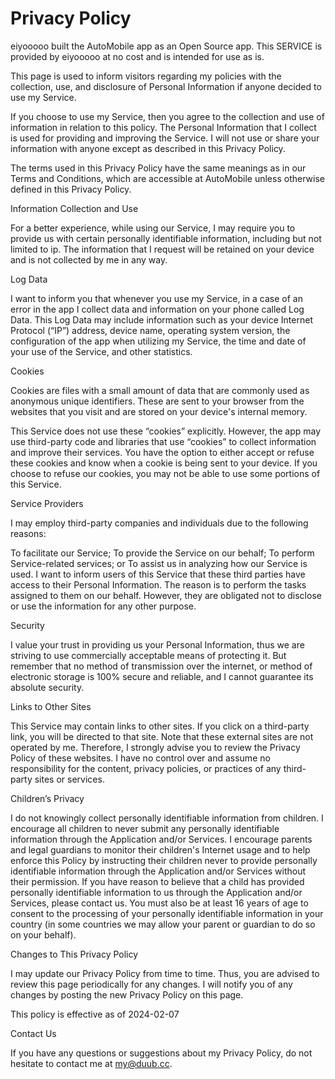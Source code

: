 # Privacy Policy
eiyooooo built the AutoMobile app as an Open Source app. This SERVICE is provided by eiyooooo at no cost and is intended for use as is.

This page is used to inform visitors regarding my policies with the collection, use, and disclosure of Personal Information if anyone decided to use my Service.

If you choose to use my Service, then you agree to the collection and use of information in relation to this policy.   The Personal Information that I collect is used for providing and improving the Service.   I will not use or share your information with anyone except as described in this Privacy Policy.

The terms used in this Privacy Policy have the same meanings as in our Terms and Conditions, which are accessible at AutoMobile unless otherwise defined in this Privacy Policy.

Information Collection and Use

For a better experience, while using our Service, I may require you to provide us with certain personally identifiable information, including but not limited to ip.   The information that I request will be retained on your device and is not collected by me in any way.

Log Data

I want to inform you that whenever you use my Service, in a case of an error in the app I collect data and information on your phone called Log Data.   This Log Data may include information such as your device Internet Protocol (“IP”) address, device name, operating system version, the configuration of the app when utilizing my Service, the time and date of your use of the Service, and other statistics.

Cookies

Cookies are files with a small amount of data that are commonly used as anonymous unique identifiers.   These are sent to your browser from the websites that you visit and are stored on your device's internal memory.

This Service does not use these “cookies” explicitly.   However, the app may use third-party code and libraries that use “cookies” to collect information and improve their services.   You have the option to either accept or refuse these cookies and know when a cookie is being sent to your device.   If you choose to refuse our cookies, you may not be able to use some portions of this Service.

Service Providers

I may employ third-party companies and individuals due to the following reasons:

To facilitate our Service;
To provide the Service on our behalf;
To perform Service-related services;   or
To assist us in analyzing how our Service is used.
I want to inform users of this Service that these third parties have access to their Personal Information.   The reason is to perform the tasks assigned to them on our behalf.   However, they are obligated not to disclose or use the information for any other purpose.

Security

I value your trust in providing us your Personal Information, thus we are striving to use commercially acceptable means of protecting it.   But remember that no method of transmission over the internet, or method of electronic storage is 100% secure and reliable, and I cannot guarantee its absolute security.

Links to Other Sites

This Service may contain links to other sites.   If you click on a third-party link, you will be directed to that site.   Note that these external sites are not operated by me.   Therefore, I strongly advise you to review the Privacy Policy of these websites.   I have no control over and assume no responsibility for the content, privacy policies, or practices of any third-party sites or services.

Children’s Privacy

I do not knowingly collect personally identifiable information from children.   I encourage all children to never submit any personally identifiable information through the Application and/or Services.   I encourage parents and legal guardians to monitor their children's Internet usage and to help enforce this Policy by instructing their children never to provide personally identifiable information through the Application and/or Services without their permission.   If you have reason to believe that a child has provided personally identifiable information to us through the Application and/or Services, please contact us.   You must also be at least 16 years of age to consent to the processing of your personally identifiable information in your country (in some countries we may allow your parent or guardian to do so on your behalf).

Changes to This Privacy Policy

I may update our Privacy Policy from time to time.   Thus, you are advised to review this page periodically for any changes.   I will notify you of any changes by posting the new Privacy Policy on this page.

This policy is effective as of 2024-02-07

Contact Us

If you have any questions or suggestions about my Privacy Policy, do not hesitate to contact me at my@duub.cc.
